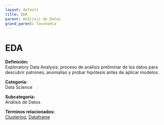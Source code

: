 ```yaml
---
layout: default
title: EDA
parent: Análisis de Datos
grand_parent: Taxonomía
---
```


# EDA

**Definición:**  
Exploratory Data Analysis; proceso de análisis preliminar de los datos para descubrir patrones, anomalías y probar hipótesis antes de aplicar modelos.

**Categoría:**  
Data Science

**Subcategoría:**  
Análisis de Datos

**Términos relacionados:**  
[Clustering](https://maleniski.github.io/diccionario-angl-tec-mx/docs/taxonomia/data-science/análisis-de-datos/clustering.html), [Dataframe](https://maleniski.github.io/diccionario-angl-tec-mx/docs/taxonomia/data-science/análisis-de-datos/dataframe.html)
